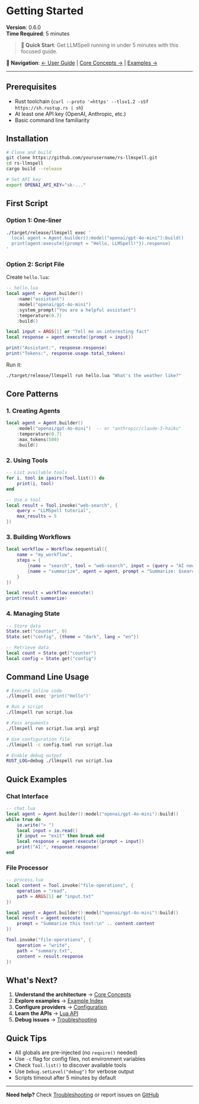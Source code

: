 # Getting Started

**Version**: 0.6.0  
**Time Required**: 5 minutes

> **🚀 Quick Start**: Get LLMSpell running in under 5 minutes with this focused guide.

**🔗 Navigation**: [← User Guide](README.md) | [Core Concepts →](concepts.md) | [Examples →](../../examples/EXAMPLE-INDEX.md)

---

## Prerequisites

- Rust toolchain (`curl --proto '=https' --tlsv1.2 -sSf https://sh.rustup.rs | sh`)
- At least one API key (OpenAI, Anthropic, etc.)
- Basic command line familiarity

## Installation

```bash
# Clone and build
git clone https://github.com/yourusername/rs-llmspell.git
cd rs-llmspell
cargo build --release

# Set API key
export OPENAI_API_KEY="sk-..."
```

## First Script

### Option 1: One-liner
```bash
./target/release/llmspell exec '
  local agent = Agent.builder():model("openai/gpt-4o-mini"):build()
  print(agent:execute({prompt = "Hello, LLMSpell!"}).response)
'
```

### Option 2: Script File
Create `hello.lua`:
```lua
-- hello.lua
local agent = Agent.builder()
    :name("assistant")
    :model("openai/gpt-4o-mini")
    :system_prompt("You are a helpful assistant")
    :temperature(0.7)
    :build()

local input = ARGS[1] or "Tell me an interesting fact"
local response = agent:execute({prompt = input})

print("Assistant:", response.response)
print("Tokens:", response.usage.total_tokens)
```

Run it:
```bash
./target/release/llmspell run hello.lua "What's the weather like?"
```

## Core Patterns

### 1. Creating Agents
```lua
local agent = Agent.builder()
    :model("openai/gpt-4o-mini")  -- or "anthropic/claude-3-haiku"
    :temperature(0.7)
    :max_tokens(500)
    :build()
```

### 2. Using Tools
```lua
-- List available tools
for i, tool in ipairs(Tool.list()) do
    print(i, tool)
end

-- Use a tool
local result = Tool.invoke("web-search", {
    query = "LLMSpell tutorial",
    max_results = 5
})
```

### 3. Building Workflows
```lua
local workflow = Workflow.sequential({
    name = "my_workflow",
    steps = {
        {name = "search", tool = "web-search", input = {query = "AI news"}},
        {name = "summarize", agent = agent, prompt = "Summarize: $search"}
    }
})

local result = workflow:execute()
print(result.summarize)
```

### 4. Managing State
```lua
-- Store data
State.set("counter", 0)
State.set("config", {theme = "dark", lang = "en"})

-- Retrieve data
local count = State.get("counter")
local config = State.get("config")
```

## Command Line Usage

```bash
# Execute inline code
./llmspell exec 'print("Hello")'

# Run a script
./llmspell run script.lua

# Pass arguments
./llmspell run script.lua arg1 arg2

# Use configuration file
./llmspell -c config.toml run script.lua

# Enable debug output
RUST_LOG=debug ./llmspell run script.lua
```

## Quick Examples

### Chat Interface
```lua
-- chat.lua
local agent = Agent.builder():model("openai/gpt-4o-mini"):build()
while true do
    io.write("> ")
    local input = io.read()
    if input == "exit" then break end
    local response = agent:execute({prompt = input})
    print("AI:", response.response)
end
```

### File Processor
```lua
-- process.lua
local content = Tool.invoke("file-operations", {
    operation = "read",
    path = ARGS[1] or "input.txt"
})

local agent = Agent.builder():model("openai/gpt-4o-mini"):build()
local result = agent:execute({
    prompt = "Summarize this text:\n" .. content.content
})

Tool.invoke("file-operations", {
    operation = "write",
    path = "summary.txt",
    content = result.response
})
```

## What's Next?

1. **Understand the architecture** → [Core Concepts](concepts.md)
2. **Explore examples** → [Example Index](../../examples/EXAMPLE-INDEX.md)
3. **Configure providers** → [Configuration](configuration.md)
4. **Learn the APIs** → [Lua API](api/lua/README.md)
5. **Debug issues** → [Troubleshooting](troubleshooting.md)

## Quick Tips

- All globals are pre-injected (no `require()` needed)
- Use `-c` flag for config files, not environment variables
- Check `Tool.list()` to discover available tools
- Use `Debug.setLevel("debug")` for verbose output
- Scripts timeout after 5 minutes by default

---

**Need help?** Check [Troubleshooting](troubleshooting.md) or report issues on [GitHub](https://github.com/yourusername/rs-llmspell/issues)